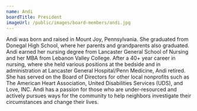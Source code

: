 ```yaml
---
name: Andi
boardTitle: President
imageUrl: /public/images/board-members/andi.jpg
---
```

Andi was born and raised in Mount Joy, Pennsylvania. She graduated from Donegal High School, where her parents and grandparents also graduated. Andi earned her nursing degree from Lancaster General School of Nursing and her MBA from Lebanon Valley College. After a 40+ year career in nursing, where she held various positions at the bedside and in administration at Lancaster General Hospital/Penn Medicine, Andi retired. She has served on the Board of Directors for other local nonprofits such as The American Heart Association, United Disabilities Services (UDS), and Love, INC. Andi has a passion for those who are under-resourced and actively pursues ways for the community to help neighbors investigate their circumstances and change their lives.
